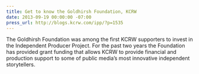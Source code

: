 ```yaml
---
title: Get to know the Goldhirsh Foundation, KCRW
date: 2013-09-19 00:00:00 -07:00
press_url: http://blogs.kcrw.com/ipp/?p=1535
---
```


The Goldhirsh Foundation was among the first KCRW supporters to invest in the Independent Producer Project. For the past two years the Foundation has provided grant funding that allows KCRW to provide financial and production support to some of public media’s most innovative independent storytellers.
